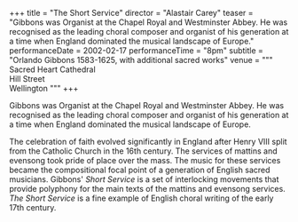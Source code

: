 +++
title = "The Short Service"
director = "Alastair Carey"
teaser = "Gibbons was Organist at the Chapel Royal and Westminster Abbey. He was recognised as the leading choral composer and organist of his generation at a time when England dominated the musical landscape of Europe."
performanceDate = 2002-02-17
performanceTime = "8pm"
subtitle = "Orlando Gibbons 1583-1625, with additional sacred works"
venue = """
Sacred Heart Cathedral  
Hill Street  
Wellington
"""
+++

Gibbons was Organist at the Chapel Royal and Westminster Abbey. He was recognised as the leading choral composer and organist of his generation at a time when England dominated the musical landscape of Europe.


The celebration of faith evolved significantly in England after Henry VIII split from the Catholic Church in the 16th century. The services of mattins and evensong took pride of place over the mass. The music for these services became the compositional focal point of a generation of English sacred musicians. Gibbons' *Short Service* is a set of interlocking movements that provide polyphony for the main texts of the mattins and evensong services. *The Short Service* is a fine example of English choral writing of the early 17th century.
